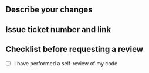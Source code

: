## Describe your changes

## Issue ticket number and link

## Checklist before requesting a review
- [ ] I have performed a self-review of my code